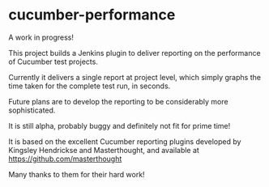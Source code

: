 cucumber-performance
====================

A work in progress!

This project builds a Jenkins plugin to deliver reporting on the performance of Cucumber test projects.

Currently it delivers a single report at project level, which simply graphs the time taken for the complete test run, in seconds.

Future plans are to develop the reporting to be considerably more sophisticated.

It is still alpha, probably buggy and definitely not fit for prime time!

It is based on the excellent Cucumber reporting plugins developed by Kingsley Hendrickse and Masterthought, and available at https://github.com/masterthought

Many thanks to them for their hard work!
